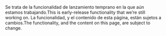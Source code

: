 <span data-ttu-id="dc872-101">Se trata de la funcionalidad de lanzamiento temprano en la que aún estamos trabajando.</span><span class="sxs-lookup"><span data-stu-id="dc872-101">This is early-release functionality that we’re still working on.</span></span> <span data-ttu-id="dc872-102">La funcionalidad, y el contenido de esta página, están sujetos a cambios.</span><span class="sxs-lookup"><span data-stu-id="dc872-102">The functionality, and the content on this page, are subject to change.</span></span>
